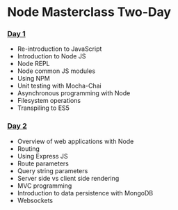 # Node Masterclass Two-Day

### [Day 1](day_1/)

- Re-introduction to JavaScript
- Introduction to Node JS
- Node REPL
- Node common JS modules
- Using NPM
- Unit testing with Mocha-Chai
- Asynchronous programming with Node
- Filesystem operations
- Transpiling to ES5

### [Day 2](day_2/)

- Overview of web applications with Node
- Routing
- Using Express JS
- Route parameters
- Query string parameters
- Server side vs client side rendering
- MVC programming
- Introduction to data persistence with MongoDB
- Websockets